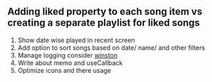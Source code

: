 ## Adding liked property to each song item vs creating a separate playlist for liked songs

1. Show date wise played in recent screen
2. Add option to sort songs based on date/ name/ and other filters
3. Manage logging consider [winston](https://www.npmjs.com/package/winston)
4. Write about memo and useCallback
5. Optimize icons and there usage
